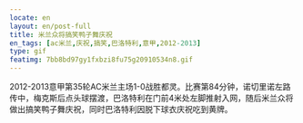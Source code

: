 ```yaml
---
locate: en
layout: en/post-full
title: 米兰众将搞笑鸭子舞庆祝
en_tags: [ac米兰,庆祝,搞笑,巴洛特利,意甲,2012-2013]
type: gif
featimg: 7bb8bd97gy1fxbzi8fu75g20910534n8.gif
---
```


2012-2013意甲第35轮AC米兰主场1-0战胜都灵。比赛第84分钟，诺切里诺左路传中，梅克斯后点头球摆渡，巴洛特利在门前4米处左脚推射入网，随后米兰众将做出搞笑鸭子舞庆祝，同时巴洛特利因脱下球衣庆祝吃到黄牌。